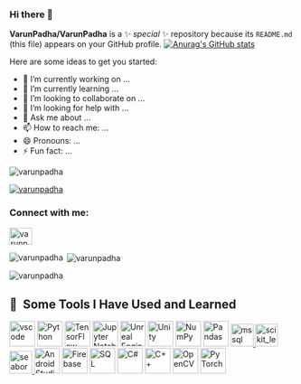 ### Hi there 👋

**VarunPadha/VarunPadha** is a ✨ _special_ ✨ repository because its `README.md` (this file) appears on your GitHub profile.
[![Anurag's GitHub stats](https://github-readme-stats.vercel.app/api?username=VarunPadha&show_icons=true&theme=radical)](https://github.com/anuraghazra/github-readme-stats)

Here are some ideas to get you started:

- 🔭 I’m currently working on ...
- 🌱 I’m currently learning ...
- 👯 I’m looking to collaborate on ...
- 🤔 I’m looking for help with ...
- 💬 Ask me about ...
- 📫 How to reach me: ...
- 😄 Pronouns: ...
- ⚡ Fun fact: ...

<p align="left"> <img src="https://komarev.com/ghpvc/?username=varunpadha&label=Profile%20views&color=0e75b6&style=flat" alt="varunpadha" /> </p>

<p align="left"> <a href="https://github.com/ryo-ma/github-profile-trophy"><img src="https://github-profile-trophy.vercel.app/?username=varunpadha" alt="varunpadha" /></a> </p>

<h3 align="left">Connect with me:</h3>
<p align="left">
<a href="https://linkedin.com/in/varunpadha" target="blank"><img align="center" src="https://raw.githubusercontent.com/rahuldkjain/github-profile-readme-generator/master/src/images/icons/Social/linked-in-alt.svg" alt="varunpadha" height="30" width="40" /></a>
</p>


<p><img align="left" src="https://github-readme-stats.vercel.app/api/top-langs?username=varunpadha&show_icons=true&locale=en&layout=compact" alt="varunpadha" /></p>

<p>&nbsp;<img align="center" src="https://github-readme-stats.vercel.app/api?username=varunpadha&show_icons=true&locale=en" alt="varunpadha" /></p>

<p><img align="center" src="https://github-readme-streak-stats.herokuapp.com/?user=varunpadha&" alt="varunpadha" /></p>



<h2> 🚀 &nbsp;Some Tools I Have Used and Learned</h2>
<p align="left">
<img src="https://cdn.jsdelivr.net/gh/devicons/devicon/icons/vscode/vscode-original.svg" alt="vscode" width="45" height="45"/>
<img src="https://cdn.jsdelivr.net/gh/devicons/devicon/icons/python/python-original.svg" alt="Python" width="45" height="45">
<img src="https://cdn.jsdelivr.net/gh/devicons/devicon/icons/tensorflow/tensorflow-original.svg" alt="TensorFlow" width="45" height="45">
<img src="https://cdn.jsdelivr.net/gh/devicons/devicon/icons/jupyter/jupyter-original-wordmark.svg" alt="Jupyter Notebook" width="45" height="45">
<img src="https://cdn.jsdelivr.net/gh/devicons/devicon/icons/unrealengine/unrealengine-original.svg" alt="Unreal Engine" width="45" height="45">
<img src="https://cdn.jsdelivr.net/gh/devicons/devicon/icons/unity/unity-original-wordmark.svg" alt="Unity" width="45" height="45">
<img src="https://cdn.jsdelivr.net/gh/devicons/devicon/icons/numpy/numpy-original.svg" alt="NumPy" width="45" height="45">
<img src="https://cdn.jsdelivr.net/gh/devicons/devicon/icons/pandas/pandas-original.svg" alt="Pandas" width="45" height="45">
<a href="https://www.microsoft.com/en-us/sql-server" target="_blank" rel="noreferrer"> <img src="https://www.svgrepo.com/show/303229/microsoft-sql-server-logo.svg" alt="mssql" width="40" height="40"/> </a>
<a href="https://scikit-learn.org/" target="_blank" rel="noreferrer"> <img src="https://upload.wikimedia.org/wikipedia/commons/0/05/Scikit_learn_logo_small.svg" alt="scikit_learn" width="40" height="40"/> </a> <a href="https://seaborn.pydata.org/" target="_blank" rel="noreferrer"> <img src="https://seaborn.pydata.org/_images/logo-mark-lightbg.svg" alt="seaborn" width="40" height="40"/> </a>
<img src="https://cdn.jsdelivr.net/gh/devicons/devicon/icons/android/android-original.svg" alt="Android Studio" width="45" height="45">
<img src="https://cdn.jsdelivr.net/gh/devicons/devicon/icons/firebase/firebase-plain-wordmark.svg" alt="Firebase" width="45" height="45">
<img src="https://cdn.jsdelivr.net/gh/devicons/devicon/icons/mysql/mysql-original.svg" alt="SQL" width="45" height="45">
<img src="https://cdn.jsdelivr.net/gh/devicons/devicon/icons/csharp/csharp-original.svg" alt="C#" width="45" height="45">
<img src="https://cdn.jsdelivr.net/gh/devicons/devicon/icons/cplusplus/cplusplus-original.svg" alt="C++" width="45" height="45">
<img src="https://cdn.jsdelivr.net/gh/devicons/devicon/icons/opencv/opencv-original.svg" alt="OpenCV" width="45" height="45">
<img src="https://cdn.jsdelivr.net/gh/devicons/devicon/icons/pytorch/pytorch-original.svg" alt="PyTorch" width="45" height="45">








</p>
